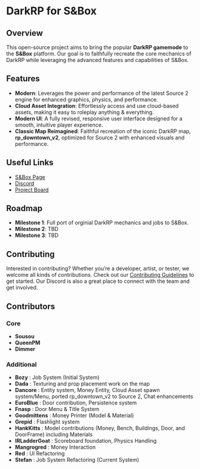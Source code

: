 # DarkRP for S&Box

## Overview
This open-source project aims to bring the popular **DarkRP gamemode** to the **S&Box** platform. Our goal is to faithfully recreate the core mechanics of DarkRP while leveraging the advanced features and capabilities of S&Box.

## Features
- **Modern**: Leverages the power and performance of the latest Source 2 engine for enhanced graphics, physics, and performance.
- **Cloud Asset Integration**: Effortlessly access and use cloud-based assets, making it easy to roleplay anything & everything.
- **Modern UI**: A fully revised, responsive user interface designed for a smooth, intuitive player experience.
- **Classic Map Reimagined**: Faithful recreation of the iconic DarkRP map, **rp_downtown_v2**, optimized for Source 2 with enhanced visuals and performance.

## Useful Links
- [S&Box Page](https://sbox.game/dxura/darkrp)
- [Discord](https://discord.com/invite/yBDk9Xr6VB)
- [Project Board](https://github.com/orgs/dxura/projects/5)
  
## Roadmap
- **Milestone 1**: Full port of orginial DarkRP mechanics and jobs to S&Box.
- **Milestone 2**: TBD
- **Milestone 3**: TBD

## Contributing
Interested in contributing? Whether you’re a developer, artist, or tester, we welcome all kinds of contributions. Check out our [Contributing Guidelines](https://github.com/dxura/darkrp/blob/main/CONTRIBUTING.md) to get started. 
Our Discord is also a great place to connect with the team and get involved.

## Contributors

### Core
- **Sousou** 
- **QueenPM**
- **Dimmer**

### Additional
- **Bozy** : Job System (Initial System)
- **Dada** : Texturing and prop placement work on the map
- **Dancore** : Entity system, Money Entity, Cloud Asset spawn system/Menu, ported rp_downtown_v2 to Source 2, Chat enhancements
- **EuroBlue** : Door contribution, Persistence system
- **Fnasp** : Door Menu & Title System
- **Goodmittens** : Money Printer (Model & Material)
- **Grepid** : Flashlight system
- **HankKitts** : Model contributions (Money, Bench, Buildings, Door, and DoorFrame) including Materials
- **IRLadderGoat** : Scoreboard foundation, Physics Handling
- **Mangrogred** : Money Interaction
- **Red** : UI Refactoring
- **Stefan** : Job System Refactoring (Current System)
